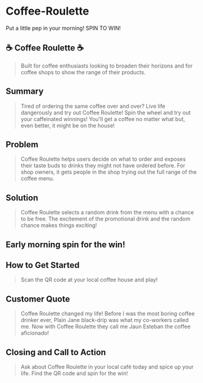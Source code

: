# Coffee-Roulette
Put a little pep in your morning! SPIN TO WIN!

## ☕ Coffee Roulette ☕ ##
  > Built for coffee enthusiasts looking to broaden their horizons and for coffee shops to show the range of their products.

## Summary ##
  > Tired of ordering the same coffee over and over? Live life dangerously and try out Coffee Roulette! Spin the wheel and try out your caffeinated winnings! You'll get a coffee no matter what but, even better, it might be on the house!

## Problem ##
  > Coffee Roulette helps users decide on what to order and exposes their taste buds to drinks they might not have ordered before. For shop owners, it gets people in the shop trying out the full range of the coffee menu.

## Solution ##
  > Coffee Roulette selects a random drink from the menu with a chance to be free. The excitement of the promotional drink and the random chance makes things exciting!

## Early morning spin for the win! ##

## How to Get Started ##
  > Scan the QR code at your local coffee house and play!

## Customer Quote ##
  > Coffee Roulette changed my life! Before I was the most boring coffee drinker ever, Plain Jane black-drip was what my co-workers called me. Now with Coffee Roulette they call me Jaun Esteban the coffee aficionado!

## Closing and Call to Action ##
  > Ask about Coffee Roulette in your local café today and spice up your life. Find the QR code and spin for the win!